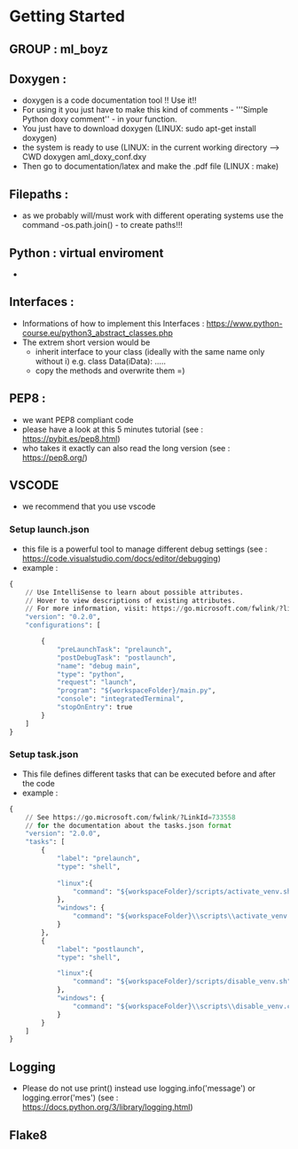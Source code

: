 # Getting Started
## GROUP : ml_boyz


## Doxygen :
- doxygen is a code documentation tool !! Use it!!
- For using it you just have to make this kind of comments - '''Simple Python doxy comment'' - in your function.
- You just have to download doxygen (LINUX: sudo apt-get install doxygen)
- the system is ready to use (LINUX: in the current working directory --> CWD doxygen aml_doxy_conf.dxy
- Then go to documentation/latex and make the .pdf file (LINUX : make)

## Filepaths :
- as we probably will/must work with different operating systems use the command -os.path.join() - to create paths!!!

## Python : virtual enviroment
- 

## Interfaces :
- Informations of how to implement this Interfaces :
  https://www.python-course.eu/python3_abstract_classes.php
- The extrem short version would be 
   * inherit interface to your class (ideally with the same name only without i) e.g. class Data(iData): .....
   * copy the methods and overwrite them =)


## PEP8 :
- we want PEP8 compliant code
- please have a look at this 5 minutes tutorial (see : https://pybit.es/pep8.html)
- who takes it exactly can also read the long version (see : https://pep8.org/)

## VSCODE 
- we recommend that you use vscode

### Setup launch.json
- this file is a powerful tool to manage different debug settings (see : https://code.visualstudio.com/docs/editor/debugging)
- example :
```python
{
    // Use IntelliSense to learn about possible attributes.
    // Hover to view descriptions of existing attributes.
    // For more information, visit: https://go.microsoft.com/fwlink/?linkid=830387
    "version": "0.2.0",
    "configurations": [

        {
            "preLaunchTask": "prelaunch",
            "postDebugTask": "postlaunch",
            "name": "debug main",
            "type": "python",
            "request": "launch",
            "program": "${workspaceFolder}/main.py",
            "console": "integratedTerminal",
            "stopOnEntry": true
        }
    ]
}
```
    
### Setup task.json
- This file defines different tasks that can be executed before and after the code
- example :
```python
{
    // See https://go.microsoft.com/fwlink/?LinkId=733558
    // for the documentation about the tasks.json format
    "version": "2.0.0",
    "tasks": [
        {
            "label": "prelaunch",
            "type": "shell",
            
            "linux":{
                "command": "${workspaceFolder}/scripts/activate_venv.sh",
            },
            "windows": {
                "command": "${workspaceFolder}\\scripts\\activate_venv.cmd"
            }
        },
        {
            "label": "postlaunch",
            "type": "shell",

            "linux":{
                "command": "${workspaceFolder}/scripts/disable_venv.sh",
            },
            "windows": {
                "command": "${workspaceFolder}\\scripts\\disable_venv.cmd"
            }
        }
    ]
}
```

## Logging
- Please do not use print() instead use logging.info('message') or logging.error('mes') (see : https://docs.python.org/3/library/logging.html)

## Flake8
